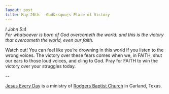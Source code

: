 ```yaml
---
layout: post
title: May 20th - God&rsquo;s Place of Victory
---
```


_I John 5:4  
For whatsoever is born of God overcometh the world: and this is the
victory that overcometh the world, even our faith._

Watch out! You can feel like you&rsquo;re drowning in this world if
you listen to the wrong voices. The victory over these fears comes
when we, in FAITH, shut our ears to those loud voices, and cling to
God. Pray for FAITH to win the victory over your struggles today.

 --

<a href=http://jesuseveryday.net>Jesus Every Day</a> is a ministry of <a href=http://rodgersbaptist.net>Rodgers Baptist Church</a> in Garland, Texas.
